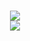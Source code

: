 <!--
**Dim145/Dim145** is a ✨ _special_ ✨ repository because its `README.md` (this file) appears on your GitHub profile.

Here are some ideas to get you started:

- 🔭 I’m currently working on ...
- 🌱 I’m currently learning ...
- 👯 I’m looking to collaborate on ...
- 🤔 I’m looking for help with ...
- 💬 Ask me about ...
- 📫 How to reach me: ...
- 😄 Pronouns: ...
- ⚡ Fun fact: ...
-->

<h1 align="center">
  <img align="center" src="https://github-readme-stats.vercel.app/api?username=Dim145&hide_border=true&theme=radical&show_icons=true&count_private=true" /><br/>
  <img align="center" src="https://github-readme-stats.vercel.app/api/top-langs/?username=Dim145&layout=compact&hide_border=true&theme=radical&show_icons=true&count_private=true" />
</h1>
